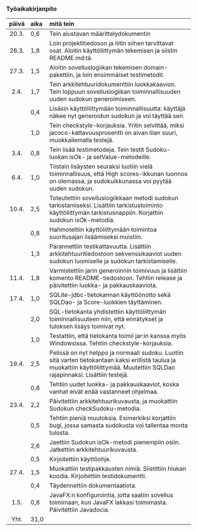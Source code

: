 ### Työaikakirjanpito

| päivä | aika | mitä tein |
| :----:|:-----| :-----|
| 20.3. | 0,6  | Tein alustavan määrittelydokumentin |
| 26.3. | 1,8  | Loin projektitiedoson ja liitin siihen tarvittavat osat. Aloitin käyttöliittymän tekemisen ja siistin README.md:tä. |
| 27.3. | 1,5  | Aloitin sovelluslogiikan tekemisen domain-pakettiin, ja loin ensimmäiset testimetodit. |
| 2.4.  | 1,7  | Tein arkkitehtuuridokumenttiin luokkakaavion. Tein loppuun sovelluslogiikan toiminnallisuuden uuden sudokun generoimiseen. |
|       | 0,4  | Lisäsin käyttöliittymään toiminnallisuutta: käyttäjä näkee nyt generoidun sudokun ja voi täyttää sen.
|       | 1,0  | Tein checkstyle-korjauksia. Yritin selvittää, miksi jacoco-kattavuusprosentti on aivan liian suuri, muokkailemalla testejä.
| 3.4.  | 0,8  | Tein lisää testimetodeja. Tein testit Sudoku-luokan isOk- ja setValue-metodeille.
| 6.4.  | 1,0  | Tiistain lisäysten seuraksi luotiin vielä toiminnallisuus, että High scores-ikkunan luonnos on olemassa, ja sudokuikkunassa voi pyytää uuden sudokun. |
| 10.4. | 2,5  | Toteutettiin sovelluslogiikkaan metodi sudokun tarkistamiseksi. Lisättiin tarkistustoiminto käyttöliittymän tarkistusnappiin. Korjattiin sudokun isOk-metodia. |
|       | 0,8  | Hahmoteltiin käyttöliittymään toimintoa suoritusajan lisäämiseksi muistiin. |
|       | 1,3  | Parannettiin testikattavuutta. Lisättiin arkkitehtuuritiedostoon sekvenssikaaviot uuden sudokun luomiselle ja sudokun tarkistamiselle. |
| 11.4. | 1,8  | Varmistettiin jarin generoinnin toimivuus ja lisättiin komento README-tiedostoon. Tehtiin release ja päivitettiin luokka- ja pakkauskaaviota. |
| 17.4. | 1,0  | SQLite-jdbc-tietokannan käyttöönotto sekä SQLDao- ja Score-luokkien täyttäminen. |
|       | 2,0  | SQL-tietokanta yhdistettiin käyttöliittymän toiminnallisuuteen niin, että ennätykset ja tuloksen lisäys toimivat nyt. |
|       | 1,0  | Testattiin, että tietokanta toimii jar:in kanssa myös Windowsissa. Tehtiin checkstyle-korjauksia. |
| 19.4. | 2,5  | Pelissä on nyt helppo ja normaali sudoku. Luotiin sitä varten tietokantaan kaksi erillistä taulua ja muokattiin käyttöliittymää. Muutettiin SQLDao rajapinnaksi. Lisättiin testejä. |
|       | 0,8  | Tehtiin uudet luokka- ja pakkauskaaviot, koska vanhat eivät enää vastanneet ohjelmaa. |
| 23.4. | 2,2  | Päivitettiin arkkitehtuurikuvausta, ja muokattiin Sudokun checkSudoku-metodia. |
|       | 0,5  | Tehtiin pieniä muutoksia. Esimerkiksi korjattiin bugi, jossa samasta sudokusta voi tallentaa monta tulosta. |
|       | 2,6  | Jaettiin Sudokun isOk-metodi pienempiin osiin. Jatkettiin arkkitehtuurikuvausta. |
|       | 0,5  | Kirjoitettiin käyttöohje. |
| 27.4. | 1,5  | Muokattiin testipakkausten nimiä. Siistittiin hiukan koodia. Kirjoitettiin testidokumentti. |
|       | 0,4  | Täydennettiin dokumentaatiota. |
| 1.5.  | 0,8  | JavaFX:n konfigurointia, jotta saatiin sovellus toimimaan, kun JavaFX lakkasi toimimasta. Päivitettiin Javadocia. |
| Yht.  | 31,0 | |

